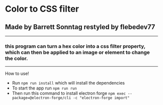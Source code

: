 # Color to CSS filter
## Made by Barrett Sonntag restyled by flebedev77
---
### this program can turn a hex color into a css filter property, which can then be applied to an image or element to change the color.

---

How to use!
 - Run `npm run install` which will install the dependencies
 - To start the app run `npm run run`
 - Then run this command to install electron forge `npm exec --package=@electron-forge/cli -c "electron-forge import"`